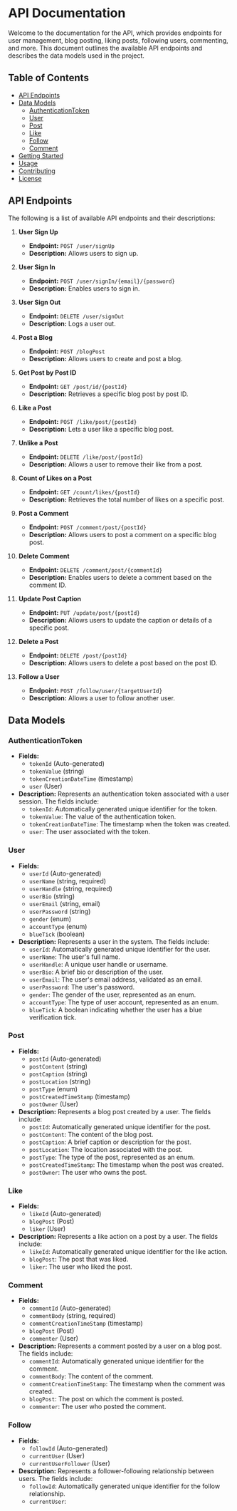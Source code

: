 # API Documentation

Welcome to the documentation for the API, which provides endpoints for user management, blog posting, liking posts, following users, commenting, and more. This document outlines the available API endpoints and describes the data models used in the project.

## Table of Contents
- [API Endpoints](#api-endpoints) 
- [Data Models](#data-models)
  - [AuthenticationToken](#authenticationtoken)
  - [User](#user)
  - [Post](#post)
  - [Like](#like)
  - [Follow](#follow)
  - [Comment](#comment)
- [Getting Started](#getting-started)
- [Usage](#usage)
- [Contributing](#contributing)
- [License](#license)

## API Endpoints

The following is a list of available API endpoints and their descriptions:

1. **User Sign Up**
   - **Endpoint:** `POST /user/signUp`
   - **Description:** Allows users to sign up.

2. **User Sign In**
   - **Endpoint:** `POST /user/signIn/{email}/{password}`
   - **Description:** Enables users to sign in.

3. **User Sign Out**
   - **Endpoint:** `DELETE /user/signOut`
   - **Description:** Logs a user out.

4. **Post a Blog**
   - **Endpoint:** `POST /blogPost`
   - **Description:** Allows users to create and post a blog.

5. **Get Post by Post ID**
   - **Endpoint:** `GET /post/id/{postId}`
   - **Description:** Retrieves a specific blog post by post ID.

6. **Like a Post**
   - **Endpoint:** `POST /like/post/{postId}`
   - **Description:** Lets a user like a specific blog post.

7. **Unlike a Post**
   - **Endpoint:** `DELETE /like/post/{postId}`
   - **Description:** Allows a user to remove their like from a post.

8. **Count of Likes on a Post**
   - **Endpoint:** `GET /count/likes/{postId}`
   - **Description:** Retrieves the total number of likes on a specific post.

9. **Post a Comment**
   - **Endpoint:** `POST /comment/post/{postId}`
   - **Description:** Allows users to post a comment on a specific blog post.

10. **Delete Comment**
    - **Endpoint:** `DELETE /comment/post/{commentId}`
    - **Description:** Enables users to delete a comment based on the comment ID.

11. **Update Post Caption**
    - **Endpoint:** `PUT /update/post/{postId}`
    - **Description:** Allows users to update the caption or details of a specific post.

12. **Delete a Post**
    - **Endpoint:** `DELETE /post/{postId}`
    - **Description:** Allows users to delete a post based on the post ID.

13. **Follow a User**
    - **Endpoint:** `POST /follow/user/{targetUserId}`
    - **Description:** Allows a user to follow another user.

## Data Models

### AuthenticationToken
- **Fields:**
  - `tokenId` (Auto-generated)
  - `tokenValue` (string)
  - `tokenCreationDateTime` (timestamp)
  - `user` (User)
- **Description:** Represents an authentication token associated with a user session. The fields include:
  - `tokenId`: Automatically generated unique identifier for the token.
  - `tokenValue`: The value of the authentication token.
  - `tokenCreationDateTime`: The timestamp when the token was created.
  - `user`: The user associated with the token.

### User
- **Fields:**
  - `userId` (Auto-generated)
  - `userName` (string, required)
  - `userHandle` (string, required)
  - `userBio` (string)
  - `userEmail` (string, email)
  - `userPassword` (string)
  - `gender` (enum)
  - `accountType` (enum)
  - `blueTick` (boolean)
- **Description:** Represents a user in the system. The fields include:
  - `userId`: Automatically generated unique identifier for the user.
  - `userName`: The user's full name.
  - `userHandle`: A unique user handle or username.
  - `userBio`: A brief bio or description of the user.
  - `userEmail`: The user's email address, validated as an email.
  - `userPassword`: The user's password.
  - `gender`: The gender of the user, represented as an enum.
  - `accountType`: The type of user account, represented as an enum.
  - `blueTick`: A boolean indicating whether the user has a blue verification tick.

### Post
- **Fields:**
  - `postId` (Auto-generated)
  - `postContent` (string)
  - `postCaption` (string)
  - `postLocation` (string)
  - `postType` (enum)
  - `postCreatedTimeStamp` (timestamp)
  - `postOwner` (User)
- **Description:** Represents a blog post created by a user. The fields include:
  - `postId`: Automatically generated unique identifier for the post.
  - `postContent`: The content of the blog post.
  - `postCaption`: A brief caption or description for the post.
  - `postLocation`: The location associated with the post.
  - `postType`: The type of the post, represented as an enum.
  - `postCreatedTimeStamp`: The timestamp when the post was created.
  - `postOwner`: The user who owns the post.

### Like
- **Fields:**
  - `likeId` (Auto-generated)
  - `blogPost` (Post)
  - `liker` (User)
- **Description:** Represents a like action on a post by a user. The fields include:
  - `likeId`: Automatically generated unique identifier for the like action.
  - `blogPost`: The post that was liked.
  - `liker`: The user who liked the post.

### Comment
- **Fields:**
  - `commentId` (Auto-generated)
  - `commentBody` (string, required)
  - `commentCreationTimeStamp` (timestamp)
  - `blogPost` (Post)
  - `commenter` (User)
- **Description:** Represents a comment posted by a user on a blog post. The fields include:
  - `commentId`: Automatically generated unique identifier for the comment.
  - `commentBody`: The content of the comment.
  - `commentCreationTimeStamp`: The timestamp when the comment was created.
  - `blogPost`: The post on which the comment is posted.
  - `commenter`: The user who posted the comment.

### Follow
- **Fields:**
  - `followId` (Auto-generated)
  - `currentUser` (User)
  - `currentUserFollower` (User)
- **Description:** Represents a follower-following relationship between users. The fields include:
  - `followId`: Automatically generated unique identifier for the follow relationship.
  - `currentUser`:

